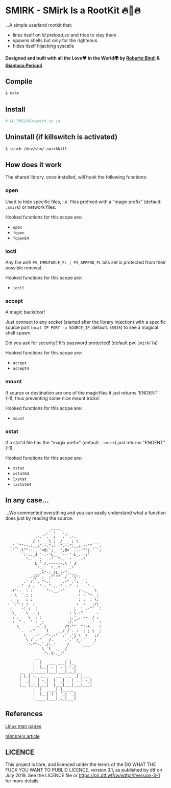 # **SMIRK** - **SM**irk **I**s a **R**oot**K**it 🔥🥔🔥

...A simple userland rootkit that:
- links itself on *ld.preload.so* and tries to stay there
- spawns shells but only for the righteous
- hides itself hijacking syscalls

#### Designed and built with all the Love❤️ in the World🌍 by [Roberto Bindi](https://github.com/ShotokanZH) & [Gianluca Pericoli](https://github.com/gpericol)

## Compile
```bash
$ make
```

## Install
```bash
# LD_PRELOAD=smirk.so id
```

## Uninstall (if killswitch is activated)
```bash
$ touch /dev/shm/.smirkkill
```

## How does it work
The shared library, once installed, will hook the following functions:
### open
Used to hide specific files, i.e. files prefixed with a "magix prefix" (default: `.smirk`) or network files.

Hooked functions for this scope are:
- `open`
- `fopen`
- `fopen64`
### ioctl
Any file with `FS_IMMUTABLE_FL | FS_APPEND_FL` bits set is protected from their possible removal.

Hooked functions for this scope are:
- `ioctl`
### accept
A magic backdoor!

Just connect to any socket (started after the library injection) with a specific source port (`ncat IP PORT -p SOURCE_IP`, default: `65535`) to see a magical shell spawn.

Did you ask for security? It's password protected! (default pw: `SmirkFTW`)

Hooked functions for this scope are:
- `accept`
- `accept4`

### mount
If source or destination are one of the magicfiles it just returns 'ENOENT' (-1), thus preventing some nice mount tricks!

Hooked functions for this scope are:
- `mount`

### xstat
If a stat'd file has the "magix prefix" (default: `.smirk`) just returns "ENOENT" (-1).

Hooked functions for this scope are:
- `xstat`
- `xstat64`
- `lxstat`
- `lxstat64`


## In any case...
...We commented everything and you can easily understand what a function does just by reading the source.
```text
                    ____
                 _.' :  `._
             .-.'`.  ;   .'`.-.
    __      / : ___\ ;  /___ ; \      __
  ,'_ ""--.:__;".-.";: :".-.":__;.--"" _`,
  :' `.t""--.. '<@.`;_  ',@>` ..--""j.' `;
       `:-.._J '-.-'L__ `-- ' L_..-;'
         "-.__ ;  .-"  "-.  : __.-"
             L ' /.------.\ ' J
              "-.   "--"   .-"
             __.l"-:_JL_;-";.__
          .-j/'.;  ;""""  / .'\"-.
        .' /:`. "-.:     .-" .';  `.
     .-"  / ;  "-. "-..-" .-"  :    "-.
  .+"-.  : :      "-.__.-"      ;-._   \
  ; \  `.; ;                    : : "+. ;
  :  ;   ; ;                    : ;  : \:
 : `."-; ;  ;                  :  ;   ,/;
  ;    -: ;  :                ;  : .-"'  :
  :\     \  : ;             : \.-"      :
   ;`.    \  ; :            ;.'_..--  / ;
   :  "-.  "-:  ;          :/."      .'  :
     \       .-`.\        /t-""  ":-+.   :
      `.  .-"    `l    __/ /`. :  ; ; \  ;
        \   .-" .-"-.-"  .' .'j \  /   ;/
         \ / .-"   /.     .'.' ;_:'    ;
          :-""-.`./-.'     /    `.___.'
                \ `t  ._  / 
                 "-.t-._:'
             __            _                
            |  |   ___ ___| |_              
            |  |__| . | . | '_|             
       _   _|_____|___|___|_,_| _     
      | |_| |_ ___    ___ ___ _| |___ 
      |  _|   | -_|  |  _| . | . | -_|
      |__ |_|_|___|  |___|___|___|___|
            |  |   _ _| |_ ___              
            |  |__| | | '_| -_|             
            |_____|___|_,_|___|
```

## References
[Linux man pages](https://linux.die.net/man/)

[h0mbre's article](https://h0mbre.github.io/Learn-C-By-Creating-A-Rootkit/)

## LICENCE

This project is libre, and licenced under the terms of the DO WHAT THE FUCK YOU WANT TO PUBLIC LICENCE, version 3.1, as published by dtf on July 2019. See the LICENCE file or https://ph.dtf.wtf/w/wtfpl/#version-3-1 for more details.
